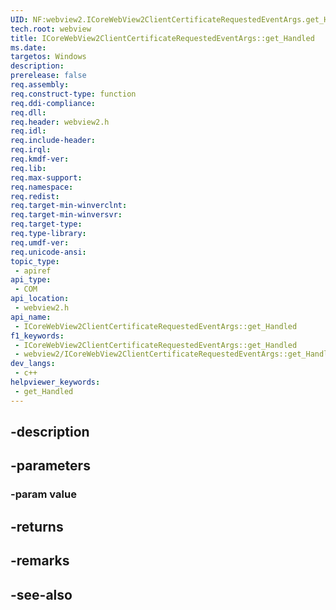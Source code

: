 ```yaml
---
UID: NF:webview2.ICoreWebView2ClientCertificateRequestedEventArgs.get_Handled
tech.root: webview
title: ICoreWebView2ClientCertificateRequestedEventArgs::get_Handled
ms.date: 
targetos: Windows
description: 
prerelease: false
req.assembly: 
req.construct-type: function
req.ddi-compliance: 
req.dll: 
req.header: webview2.h
req.idl: 
req.include-header: 
req.irql: 
req.kmdf-ver: 
req.lib: 
req.max-support: 
req.namespace: 
req.redist: 
req.target-min-winverclnt: 
req.target-min-winversvr: 
req.target-type: 
req.type-library: 
req.umdf-ver: 
req.unicode-ansi: 
topic_type:
 - apiref
api_type:
 - COM
api_location:
 - webview2.h
api_name:
 - ICoreWebView2ClientCertificateRequestedEventArgs::get_Handled
f1_keywords:
 - ICoreWebView2ClientCertificateRequestedEventArgs::get_Handled
 - webview2/ICoreWebView2ClientCertificateRequestedEventArgs::get_Handled
dev_langs:
 - c++
helpviewer_keywords:
 - get_Handled
---
```


## -description

## -parameters

### -param value

## -returns

## -remarks

## -see-also

